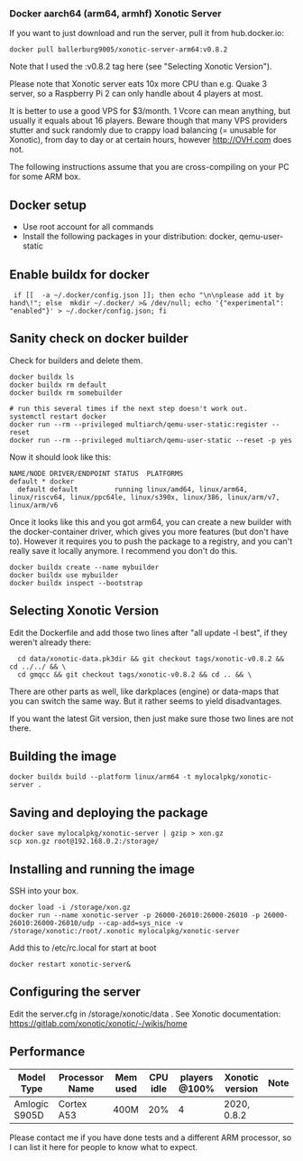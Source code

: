### Docker aarch64 (arm64, armhf) Xonotic Server

If you want to just download and run the server, pull it from hub.docker.io:

```
docker pull ballerburg9005/xonotic-server-arm64:v0.8.2
```

Note that I used the :v0.8.2 tag here (see "Selecting Xonotic Version").

Please note that Xonotic server eats 10x more CPU than e.g. Quake 3 server, so a Raspberry Pi 2 can only handle about 4 players at most. 

It is better to use a good VPS for $3/month. 1 Vcore can mean anything, but usually it equals about 16 players. Beware though that many VPS providers stutter and suck randomly due to crappy load balancing (= unusable for Xonotic), from day to day or at certain hours, however http://OVH.com does not. 

The following instructions assume that you are cross-compiling on your PC for some ARM box.


## Docker setup
* Use root account for all commands
* Install the following packages in your distribution: docker, qemu-user-static


## Enable buildx for docker
```
 if [[  -a ~/.docker/config.json ]]; then echo "\n\nplease add it by hand\!"; else  mkdir ~/.docker/ >& /dev/null; echo '{"experimental": "enabled"}' > ~/.docker/config.json; fi
```


## Sanity check on docker builder

Check for builders and delete them.
```
docker buildx ls
docker buildx rm default
docker buildx rm somebuilder

# run this several times if the next step doesn't work out.
systemctl restart docker
docker run --rm --privileged multiarch/qemu-user-static:register --reset
docker run --rm --privileged multiarch/qemu-user-static --reset -p yes
```

Now it should look like this:
```
NAME/NODE DRIVER/ENDPOINT STATUS  PLATFORMS
default * docker                  
  default default         running linux/amd64, linux/arm64, linux/riscv64, linux/ppc64le, linux/s390x, linux/386, linux/arm/v7, linux/arm/v6
```

Once it looks like this and you got arm64, you can create a new builder with the docker-container driver, which gives you more features (but don't have to). However it requires you to push the package to a registry, and you can't really save it locally anymore. I recommend you don't do this.

```
docker buildx create --name mybuilder
docker buildx use mybuilder
docker buildx inspect --bootstrap
```


## Selecting Xonotic Version

Edit the Dockerfile and add those two lines after "all update -l best", if they weren't already there:

```
  cd data/xonotic-data.pk3dir && git checkout tags/xonotic-v0.8.2 && cd ../../ && \
  cd gmqcc && git checkout tags/xonotic-v0.8.2 && cd .. && \
```

There are other parts as well, like darkplaces (engine) or data-maps that you can switch the same way. But it rather seems to yield disadvantages.

If you want the latest Git version, then just make sure those two lines are not there.


## Building the image

``` 
docker buildx build --platform linux/arm64 -t mylocalpkg/xonotic-server .
```



## Saving and deploying the package
 
```
docker save mylocalpkg/xonotic-server | gzip > xon.gz
scp xon.gz root@192.168.0.2:/storage/

```


## Installing and running the image

SSH into your box.

```
docker load -i /storage/xon.gz
docker run --name xonotic-server -p 26000-26010:26000-26010 -p 26000-26010:26000-26010/udp --cap-add=sys_nice -v /storage/xonotic:/root/.xonotic mylocalpkg/xonotic-server
```

Add this to /etc/rc.local for start at boot

```
docker restart xonotic-server&
```


## Configuring the server

Edit the server.cfg in /storage/xonotic/data . See Xonotic documentation: https://gitlab.com/xonotic/xonotic/-/wikis/home


## Performance

| Model Type                        | Processor Name     | Mem used | CPU idle | players @100% | Xonotic version | Note                        |
|-----------------------------------|--------------------|----------|----------|---------------|-----------------|-----------------------------|
| Amlogic S905D                     | Cortex A53         | 400M     | 20%      | 4             | 2020, 0.8.2     |                             |

Please contact me if you have done tests and a different ARM processor, so I can list it here for people to know what to expect.


